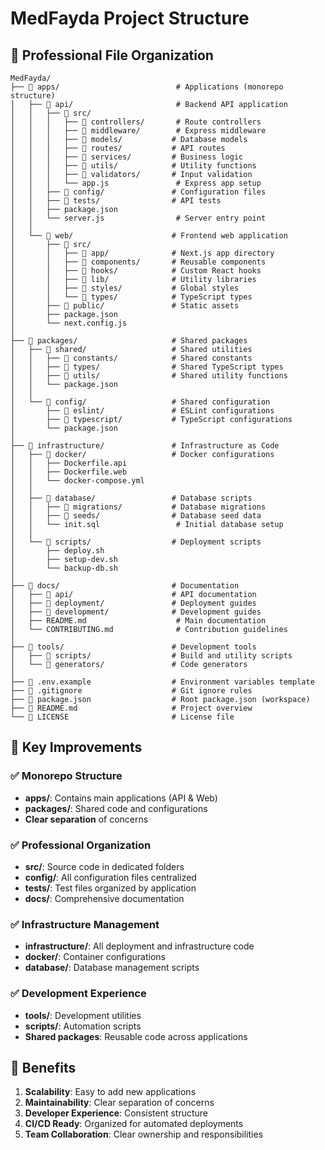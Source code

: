 # MedFayda Project Structure

## 📁 Professional File Organization

```
MedFayda/
├── 📁 apps/                          # Applications (monorepo structure)
│   ├── 📁 api/                       # Backend API application
│   │   ├── 📁 src/
│   │   │   ├── 📁 controllers/       # Route controllers
│   │   │   ├── 📁 middleware/        # Express middleware
│   │   │   ├── 📁 models/           # Database models
│   │   │   ├── 📁 routes/           # API routes
│   │   │   ├── 📁 services/         # Business logic
│   │   │   ├── 📁 utils/            # Utility functions
│   │   │   ├── 📁 validators/       # Input validation
│   │   │   └── app.js               # Express app setup
│   │   ├── 📁 config/               # Configuration files
│   │   ├── 📁 tests/                # API tests
│   │   ├── package.json
│   │   └── server.js                # Server entry point
│   │
│   └── 📁 web/                      # Frontend web application
│       ├── 📁 src/
│       │   ├── 📁 app/              # Next.js app directory
│       │   ├── 📁 components/       # Reusable components
│       │   ├── 📁 hooks/            # Custom React hooks
│       │   ├── 📁 lib/              # Utility libraries
│       │   ├── 📁 styles/           # Global styles
│       │   └── 📁 types/            # TypeScript types
│       ├── 📁 public/               # Static assets
│       ├── package.json
│       └── next.config.js
│
├── 📁 packages/                     # Shared packages
│   ├── 📁 shared/                   # Shared utilities
│   │   ├── 📁 constants/            # Shared constants
│   │   ├── 📁 types/                # Shared TypeScript types
│   │   ├── 📁 utils/                # Shared utility functions
│   │   └── package.json
│   │
│   └── 📁 config/                   # Shared configuration
│       ├── 📁 eslint/               # ESLint configurations
│       ├── 📁 typescript/           # TypeScript configurations
│       └── package.json
│
├── 📁 infrastructure/               # Infrastructure as Code
│   ├── 📁 docker/                   # Docker configurations
│   │   ├── Dockerfile.api
│   │   ├── Dockerfile.web
│   │   └── docker-compose.yml
│   │
│   ├── 📁 database/                 # Database scripts
│   │   ├── 📁 migrations/           # Database migrations
│   │   ├── 📁 seeds/                # Database seed data
│   │   └── init.sql                 # Initial database setup
│   │
│   └── 📁 scripts/                  # Deployment scripts
│       ├── deploy.sh
│       ├── setup-dev.sh
│       └── backup-db.sh
│
├── 📁 docs/                         # Documentation
│   ├── 📁 api/                      # API documentation
│   ├── 📁 deployment/               # Deployment guides
│   ├── 📁 development/              # Development guides
│   ├── README.md                    # Main documentation
│   └── CONTRIBUTING.md              # Contribution guidelines
│
├── 📁 tools/                        # Development tools
│   ├── 📁 scripts/                  # Build and utility scripts
│   └── 📁 generators/               # Code generators
│
├── 📄 .env.example                  # Environment variables template
├── 📄 .gitignore                    # Git ignore rules
├── 📄 package.json                  # Root package.json (workspace)
├── 📄 README.md                     # Project overview
└── 📄 LICENSE                       # License file
```

## 🎯 Key Improvements

### ✅ **Monorepo Structure**
- **apps/**: Contains main applications (API & Web)
- **packages/**: Shared code and configurations
- **Clear separation** of concerns

### ✅ **Professional Organization**
- **src/**: Source code in dedicated folders
- **config/**: All configuration files centralized
- **tests/**: Test files organized by application
- **docs/**: Comprehensive documentation

### ✅ **Infrastructure Management**
- **infrastructure/**: All deployment and infrastructure code
- **docker/**: Container configurations
- **database/**: Database management scripts

### ✅ **Development Experience**
- **tools/**: Development utilities
- **scripts/**: Automation scripts
- **Shared packages**: Reusable code across applications

## 🚀 Benefits

1. **Scalability**: Easy to add new applications
2. **Maintainability**: Clear separation of concerns
3. **Developer Experience**: Consistent structure
4. **CI/CD Ready**: Organized for automated deployments
5. **Team Collaboration**: Clear ownership and responsibilities
